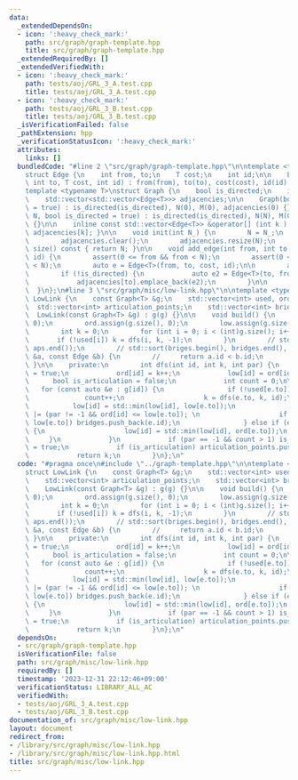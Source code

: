 ```yaml
---
data:
  _extendedDependsOn:
  - icon: ':heavy_check_mark:'
    path: src/graph/graph-template.hpp
    title: src/graph/graph-template.hpp
  _extendedRequiredBy: []
  _extendedVerifiedWith:
  - icon: ':heavy_check_mark:'
    path: tests/aoj/GRL_3_A.test.cpp
    title: tests/aoj/GRL_3_A.test.cpp
  - icon: ':heavy_check_mark:'
    path: tests/aoj/GRL_3_B.test.cpp
    title: tests/aoj/GRL_3_B.test.cpp
  _isVerificationFailed: false
  _pathExtension: hpp
  _verificationStatusIcon: ':heavy_check_mark:'
  attributes:
    links: []
  bundledCode: "#line 2 \"src/graph/graph-template.hpp\"\n\ntemplate <typename T>\n\
    struct Edge {\n    int from, to;\n    T cost;\n    int id;\n\n    Edge(int from,\
    \ int to, T cost, int id) : from(from), to(to), cost(cost), id(id) {}\n};\n\n\
    template <typename T>\nstruct Graph {\n    bool is_directed;\n    int N, M;\n\
    \    std::vector<std::vector<Edge<T>>> adjacencies;\n\n    Graph(bool is_directed\
    \ = true) : is_directed(is_directed), N(0), M(0), adjacencies(0) {}\n\n    Graph(int\
    \ N, bool is_directed = true) : is_directed(is_directed), N(N), M(0), adjacencies(N)\
    \ {}\n\n    inline const std::vector<Edge<T>> &operator[] (int k ) const {return\
    \ adjacencies[k]; }\n\n    void init(int N_) {\n        N = N_;\n        M = 0;\n\
    \        adjacencies.clear();\n        adjacencies.resize(N);\n    }\n\n    int\
    \ size() const { return N; }\n\n    void add_edge(int from, int to, T cost, int\
    \ id) {\n        assert(0 <= from && from < N);\n        assert(0 <= to && to\
    \ < N);\n        auto e = Edge<T>(from, to, cost, id);\n\n        adjacencies[from].emplace_back(e);\n\
    \        if (!is_directed) {\n            auto e2 = Edge<T>(to, from, cost, id);\n\
    \            adjacencies[to].emplace_back(e2);\n        }\n\n        M++;\n  \
    \  }\n};\n#line 3 \"src/graph/misc/low-link.hpp\"\n\ntemplate <typename T>\nstruct\
    \ LowLink {\n    const Graph<T> &g;\n    std::vector<int> used, ord, low;\n  \
    \  std::vector<int> articulation_points;\n    std::vector<int> bridges;\n\n  \
    \  LowLink(const Graph<T> &g) : g(g) {}\n\n    void build() {\n        used.assign(g.size(),\
    \ 0);\n        ord.assign(g.size(), 0);\n        low.assign(g.size(), 0);\n\n\
    \        int k = 0;\n        for (int i = 0; i < (int)g.size(); i++) {\n     \
    \       if (!used[i]) k = dfs(i, k, -1);\n        }\n        // std::sort(aps.begin(),\
    \ aps.end());\n        // std::sort(briges.begin(), bridges.end(), [](const Edge\
    \ &a, const Edge &b) {\n        //     return a.id < b.id;\n        // }\n   \
    \ }\n\n    private:\n        int dfs(int id, int k, int par) {\n            used[id]\
    \ = true;\n            ord[id] = k++;\n            low[id] = ord[id];\n      \
    \      bool is_articulation = false;\n            int count = 0;\n\n         \
    \   for (const auto &e : g[id]) {\n                if (!used[e.to]) {\n      \
    \              count++;\n                    k = dfs(e.to, k, id);\n         \
    \           low[id] = std::min(low[id], low[e.to]);\n                    is_articulation\
    \ |= (par != -1 && ord[id] <= low[e.to]); \n                    if (ord[id] <\
    \ low[e.to]) bridges.push_back(e.id);\n                } else if (e.to != par)\
    \ {\n                    low[id] = std::min(low[id], ord[e.to]);\n           \
    \     }\n            }\n            if (par == -1 && count > 1) is_articulation\
    \ = true;\n            if (is_articulation) articulation_points.push_back(id);\n\
    \            return k;\n        }\n};\n"
  code: "#pragma once\n#include \"../graph-template.hpp\"\n\ntemplate <typename T>\n\
    struct LowLink {\n    const Graph<T> &g;\n    std::vector<int> used, ord, low;\n\
    \    std::vector<int> articulation_points;\n    std::vector<int> bridges;\n\n\
    \    LowLink(const Graph<T> &g) : g(g) {}\n\n    void build() {\n        used.assign(g.size(),\
    \ 0);\n        ord.assign(g.size(), 0);\n        low.assign(g.size(), 0);\n\n\
    \        int k = 0;\n        for (int i = 0; i < (int)g.size(); i++) {\n     \
    \       if (!used[i]) k = dfs(i, k, -1);\n        }\n        // std::sort(aps.begin(),\
    \ aps.end());\n        // std::sort(briges.begin(), bridges.end(), [](const Edge\
    \ &a, const Edge &b) {\n        //     return a.id < b.id;\n        // }\n   \
    \ }\n\n    private:\n        int dfs(int id, int k, int par) {\n            used[id]\
    \ = true;\n            ord[id] = k++;\n            low[id] = ord[id];\n      \
    \      bool is_articulation = false;\n            int count = 0;\n\n         \
    \   for (const auto &e : g[id]) {\n                if (!used[e.to]) {\n      \
    \              count++;\n                    k = dfs(e.to, k, id);\n         \
    \           low[id] = std::min(low[id], low[e.to]);\n                    is_articulation\
    \ |= (par != -1 && ord[id] <= low[e.to]); \n                    if (ord[id] <\
    \ low[e.to]) bridges.push_back(e.id);\n                } else if (e.to != par)\
    \ {\n                    low[id] = std::min(low[id], ord[e.to]);\n           \
    \     }\n            }\n            if (par == -1 && count > 1) is_articulation\
    \ = true;\n            if (is_articulation) articulation_points.push_back(id);\n\
    \            return k;\n        }\n};\n"
  dependsOn:
  - src/graph/graph-template.hpp
  isVerificationFile: false
  path: src/graph/misc/low-link.hpp
  requiredBy: []
  timestamp: '2023-12-31 22:12:46+09:00'
  verificationStatus: LIBRARY_ALL_AC
  verifiedWith:
  - tests/aoj/GRL_3_A.test.cpp
  - tests/aoj/GRL_3_B.test.cpp
documentation_of: src/graph/misc/low-link.hpp
layout: document
redirect_from:
- /library/src/graph/misc/low-link.hpp
- /library/src/graph/misc/low-link.hpp.html
title: src/graph/misc/low-link.hpp
---
```

